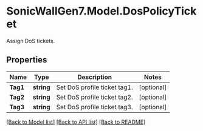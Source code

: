 # SonicWallGen7.Model.DosPolicyTicket
Assign DoS tickets.

## Properties

Name | Type | Description | Notes
------------ | ------------- | ------------- | -------------
**Tag1** | **string** | Set DoS profile ticket tag1. | [optional] 
**Tag2** | **string** | Set DoS profile ticket tag2. | [optional] 
**Tag3** | **string** | Set DoS profile ticket tag3. | [optional] 

[[Back to Model list]](../README.md#documentation-for-models) [[Back to API list]](../README.md#documentation-for-api-endpoints) [[Back to README]](../README.md)

